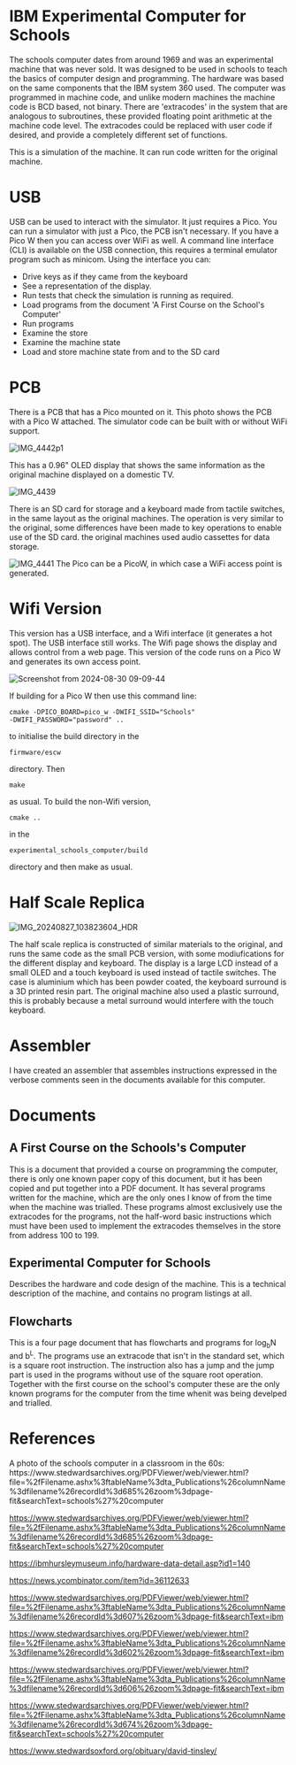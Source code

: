 # IBM Experimental Computer for Schools

The schools computer dates from around 1969 and was an experimental machine that was never sold. It was designed to be used in schools to teach the basics of computer design and programming. The hardware was based on the same components that the IBM system 360 used. The computer was programmed in machine code, and unlike modern machines the machine code is BCD based, not binary. There are 'extracodes' in the system that are analogous to subroutines, these provided floating point arithmetic at the machine code level. The extracodes could be replaced with user code if desired, and provide a completely different set of functions.

This is a simulation of the machine. It can run code written for the original machine.

<h1>USB</h1>
USB can be used to interact with the simulator. It just requires a Pico. You can run a simulator with just a Pico, the PCB isn't necessary. If you have a Pico W then you can access over WiFi as well.
A command line interface (CLI) is available on the USB connection, this requires a terminal emulator program such as minicom. Using the interface you can:

* Drive keys as if they came from the keyboard
* See a representation of the display.
* Run tests that check the simulation is running as required.
* Load programs from the document 'A First Course on the School's Computer'
* Run programs
* Examine the store
* Examine the machine state
* Load and store machine state from and to the SD card
  

<h1>PCB</h1>

There is a PCB that has a Pico mounted on it. This photo shows the PCB with a Pico W attached. The simulator code can be built with or without WiFi support.

![IMG_4442p1](https://github.com/blackjetrock/experimental-computer-for-schools/assets/31587992/ceb090f5-20b0-4658-b744-e295b8f3aa61)

This has a 0.96" OLED display that shows the same information as the original machine displayed on a domestic TV.

![IMG_4439](https://github.com/blackjetrock/experimental-computer-for-schools/assets/31587992/ef18ebf3-a95e-41ee-9716-92998c548807)

 There is an SD card for storage and a keyboard made from tactile switches, in the same layout as the original machines. The operation is very similar to the original, some differences have been made to key operations to enable use of the SD card. the original machines used audio cassettes for data storage.
 
![IMG_4441](https://github.com/blackjetrock/experimental-computer-for-schools/assets/31587992/c710a7aa-bbc5-48d7-a87f-0b369c42f62d)
 The Pico can be a PicoW, in which case a WiFi access point is generated.

<h1>Wifi Version</h1>
This version has a USB interface, and a Wifi interface (it generates a hot spot). The USB interface still works. The Wifi page shows the display and allows control from a web page. This version of the code runs on a Pico W and generates its own access point.


![Screenshot from 2024-08-30 09-09-44](https://github.com/user-attachments/assets/dc671aa7-ae32-4101-8cae-64d0d611e354)


If building for a Pico W then use this command line:

<code>cmake -DPICO_BOARD=pico_w -DWIFI_SSID="Schools" -DWIFI_PASSWORD="password" ..</code>

to initialise the build directory in the 

<code>firmware/escw</code>

directory. Then 

<code>make</code>

as usual.
To build the non-Wifi version, 

<code>cmake ..</code>

in the 

<code>experimental_schools_computer/build</code>

directory and then make as usual.

<h1>Half Scale Replica</h1>

![IMG_20240827_103823604_HDR](https://github.com/user-attachments/assets/04b15898-e2ba-4993-99cf-3b7841f57b29)

The half scale replica is constructed of similar materials to the original, and runs the same code as the small PCB version, with some modiufications for the different display and keyboard. The display is a large LCD instead of a small OLED and a touch keyboard is used instead of tactile switches. The case is aluminium which has been powder coated, the keyboard surround is a 3D printed resin part. The original machine also used a plastic surround, this is probably because a metal surround would interfere with the touch keyboard.

<h1>Assembler</h1>
I have created an assembler that assembles instructions expressed in the verbose comments seen in the documents available for this computer. 

<h1>Documents</h1>

<h2>A First Course on the Schools's Computer</h2>
This is a document that provided a course on programming the computer, there is only one known paper copy of this document, but it has been
copied and put together into a PDF document. It has several programs written for the machine, which are the only ones I know of from the time
when the machine was trialled. These programs almost exclusively use the extracodes for the programs, not the half-word basic instructions which must have been used to implement
the extracodes themselves in the store from address 100 to 199. 

<h2>Experimental Computer for Schools</h2>
Describes the hardware and code design of the machine. This is a technical description of the machine, and contains no program listings at all.

<h2>Flowcharts</h2>
This is a four page document that has flowcharts and programs for log<sub>b</sub>N and b<sup>L</sup>.
The programs use an extracode that isn't in the standard set, which is a square root instruction. The instruction also has a jump and the jump part is used in the programs without use of the square root operation. Together with the first course on the school's computer these are the only known programs for the computer from the time whenit was being develped and trialled.

<h1>References</h1>
A photo of the schools computer in a classroom in the 60s:
https://www.stedwardsarchives.org/PDFViewer/web/viewer.html?file=%2fFilename.ashx%3ftableName%3dta_Publications%26columnName%3dfilename%26recordId%3d685%26zoom%3dpage-fit&searchText=schools%27%20computer

https://www.stedwardsarchives.org/PDFViewer/web/viewer.html?file=%2fFilename.ashx%3ftableName%3dta_Publications%26columnName%3dfilename%26recordId%3d685%26zoom%3dpage-fit&searchText=schools%27%20computer

https://ibmhursleymuseum.info/hardware-data-detail.asp?id1=140

https://news.ycombinator.com/item?id=36112633

https://www.stedwardsarchives.org/PDFViewer/web/viewer.html?file=%2fFilename.ashx%3ftableName%3dta_Publications%26columnName%3dfilename%26recordId%3d607%26zoom%3dpage-fit&searchText=ibm

https://www.stedwardsarchives.org/PDFViewer/web/viewer.html?file=%2fFilename.ashx%3ftableName%3dta_Publications%26columnName%3dfilename%26recordId%3d602%26zoom%3dpage-fit&searchText=ibm

https://www.stedwardsarchives.org/PDFViewer/web/viewer.html?file=%2fFilename.ashx%3ftableName%3dta_Publications%26columnName%3dfilename%26recordId%3d606%26zoom%3dpage-fit&searchText=ibm

https://www.stedwardsarchives.org/PDFViewer/web/viewer.html?file=%2fFilename.ashx%3ftableName%3dta_Publications%26columnName%3dfilename%26recordId%3d674%26zoom%3dpage-fit&searchText=schools%27%20computer

https://www.stedwardsoxford.org/obituary/david-tinsley/
